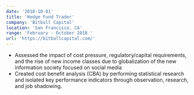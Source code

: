 ```yaml
---
date: '2018-10-01'
title: 'Hedge Fund Trader'
company: 'Bitbull Capital'
location: 'San Francisco, CA'
range: 'February - October 2018 '
url: 'https://bitbullcapital.com/'
---
```


- Assessed the impact of cost pressure, regulatory/capital requirements, and the rise of new income classes due to globalization of the new information society focused on social media
- Created cost benefit analysis (CBA) by performing statistical research and isolated key performance indicators through observation, research, and job shadowing.
